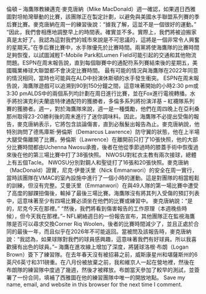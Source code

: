 倫頓 – 海鷹隊教練邁克·麥克唐納（Mike MacDonald）週一確認，如果週日西雅圖對坦帕灣舉動的比賽，該團隊正在製定計劃，以避免與美國水手聯盟系列賽的季后賽比賽。麥克唐納在周一的練習後說：“據我了解，這並不是一個很好的運動。” “因此，我們會相應地調整早上的時間表。確實並不多。實際上，我們將被迫搬家真是太好了。我認為這對我們的城市來說是不可思議的，這將是一個非常令人興奮的星期天。”在季后賽比賽中，水手隊優先於比賽時間。兩黨將使海鷹隊的比賽時間足夠恢復，以試圖減輕T-Mobile Park和Lumen Field可能引起的交通和其他物流問題。ESPN在周末報告說，直到每個聯賽中的通配符系列賽結束後的星期五，美國職業棒球大聯盟都不會決定比賽時間。 最有可能的情況與海鷹隊在2022年同意的情況相同，當時也可能與在ALD中扮演休斯頓的水手發生衝突。 ESPN在周末報告說，海鷹隊遊戲可以追溯到90到150分鐘之間，這意味著開始的小時2:30 pm或3:30 pmALDS中的兩個系列均計劃在周日進行比賽，並在Fox進行電視轉播。水手將扮演克利夫蘭底特律通配符的獲勝者，多倫多系列將扮演洋基 – 紅襪隊系列賽的獲勝者。週一，對於海鷹隊來說，週一是一種獎勵，他們在周四晚上在亞利桑那州取得23-20勝利後的周末進行了迷你調味料。因此，海鷹隊不必提出受傷的報告，麥克唐納表示，它將包含談論傷害，直到必鬚髮出報告為止。麥克唐納說，他特別詢問了德馬庫斯·勞倫斯（Demarcus Lawrence）防守翼的狀態，他在上半場大腿受傷離開了比賽。勞倫斯（Lawrence）在離開前只打了10張快照，他的大部分比賽時間都由Uchenna Nwosu承擔，後者在他從季節過時的膝蓋手術中恢復過來後在他的第三場比賽中打了38張快照。 NWOSU對紅衣主教有兩次接球，總體上有五個Tacle。 NWOSU分別對鋼人和聖徒打了16張和20張快照。麥克唐納（MacDonald）證實，尼克·伊曼沃里（Nick Emmanwori）的安全在周一實行，當時該團隊在VMAC的室內設施中進行了一個小時的運動。這是對團隊的相當輕鬆的訓練，但沒有完整。艾曼沃里（Emmanwori）在與49人隊的第一場比賽中遭受了高度的腳踝扭傷後，輸掉了最後三場比賽。海鷹隊沒有將其列入受傷的預訂列表中，這意味著至少有四場比賽必須坐在他們的比賽或練習中。 麥克唐納說：“是的，尼克今天在那裡。” “然後，我們將看到傷害報告的工作原理（本週晚些時候），但今天我在那裡。”–  NFL網絡週日的一份報告宣布，其他團隊正在監視海鷹隊是否可以尋求交換Corner Riq Woolen，後者的比賽時間減少了，並且正處於合同的最後一年，而且似乎在2026年不可能返回。當被問及該報告時，麥克唐納說：“我認為，如果球隊對我們的球員感興趣，這意味著我們有好球員。所以我喜歡擁有出色的球員。”– 海鷹在進攻線上增加了深度，將鏟球洛根·布朗（Logan Brown）簽下了練習隊。在去年春天沒有被招募之前，威斯康星州和堪薩斯州的6英尺6英寸和311磅重。在八月份被放棄之前，我和維京人一起在營地裡，然後在布朗隊的練習隊中度過了幾週，然後才被釋放。布朗當天參加了較早的測試，並簽署了一份合同，填補了西雅圖在他的練習團隊中唯一的開放地點。 Save my name, email, and website in this browser for the next time I comment.